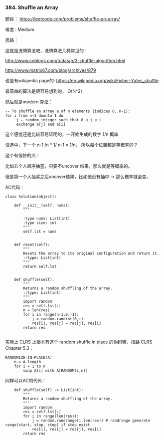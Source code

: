 ### 384. Shuffle an Array



题目： 
<https://leetcode.com/problems/shuffle-an-array/>



难度 : Medium



思路：



这就是洗牌算法吧，洗牌算法几种常见的：

<http://www.cnblogs.com/tudas/p/3-shuffle-algorithm.html>

http://www.matrix67.com/blog/archives/879



也是有wikipedia page的: <https://en.wikipedia.org/wiki/Fisher–Yates_shuffle>

最简单的算法是很容易想到的， O(N^2)

然后就是modern 算法：



```
-- To shuffle an array a of n elements (indices 0..n-1):
for i from n−1 downto 1 do
     j ← random integer such that 0 ≤ j ≤ i
     exchange a[j] and a[i]
```



这个感觉还是比较容易证明的，一开始生成的数字 1/n 概率

没选中，下一个 n-1 /n * 1/ n-1  =  1/n， 所以每个位置都是等概率的？



这个有很妙的点：

比如五个人顺序抽签，只要不uncover 结果，那么就是等概率的。



但是第一个人抽奖之后uncover结果，比如他没有抽中 → 那么概率就会变。






AC代码：

```
class Solution(object):

    def __init__(self, nums):
        """
        
        :type nums: List[int]
        :type size: int
        """
        self.lst = nums
        

    def reset(self):
        """
        Resets the array to its original configuration and return it.
        :rtype: List[int]
        """
        return self.lst
        

    def shuffle(self):
        """
        Returns a random shuffling of the array.
        :rtype: List[int]
        """
        import random
        res = self.lst[:]
        n = len(res)
        for i in range(n-1,0,-1):
            j = random.randint(0,i)
            res[i], res[j] = res[j], res[i]
        return res
        
```




实际上 CLRS 上根本有这个 random shuffle in place 的伪码嘛，指路 CLRS Chapter 5.3：


```
RANDOMIZE-IN-PLACE(A)
	n = A.length
	for i = 1 to n 
		swap A[i] with A[RANDOM(i,n)]
```

同样可以AC的代码：

```Python3
    def shuffle(self) -> List[int]:
        """
        Returns a random shuffling of the array.
        """
        import random
        res = self.lst[:]
        for i in range(len(res)):
            j = random.randrange(i,len(res)) # randrange generate range(start, stop, step) if step exist
            res[i], res[j] = res[j], res[i]
        return res
```


